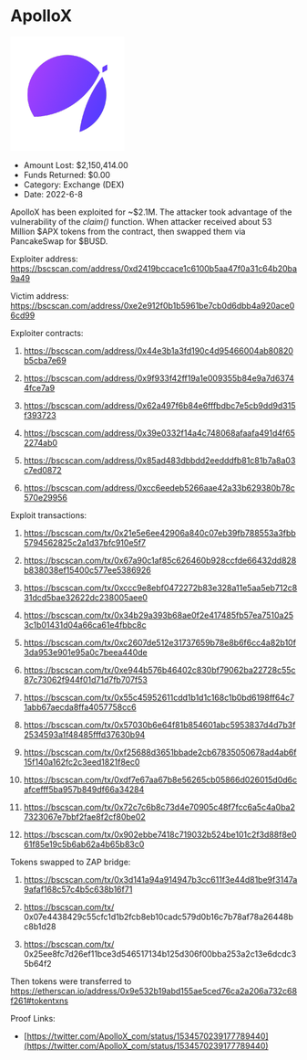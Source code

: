 # ApolloX
![ApolloX](/rektimages/ApolloX.png)
- Amount Lost: $2,150,414.00
- Funds Returned: $0.00
- Category: Exchange (DEX)
- Date: 2022-6-8

ApolloX has been exploited for ~$2.1M. The attacker took advantage of the vulnerability of the _claim()_ function. When attacker received about 53 Million $APX tokens from the contract, then swapped them via PancakeSwap for $BUSD.

  


Exploiter address: https://bscscan.com/address/0xd2419bccace1c6100b5aa47f0a31c64b20ba9a49

  


Victim address: https://bscscan.com/address/0xe2e912f0b1b5961be7cb0d6dbb4a920ace06cd99

  


Exploiter contracts:

1) https://bscscan.com/address/0x44e3b1a3fd190c4d95466004ab80820b5cba7e69

2) https://bscscan.com/address/0x9f933f42ff19a1e009355b84e9a7d63744fce7a9

3) https://bscscan.com/address/0x62a497f6b84e6fffbdbc7e5cb9dd9d315f393723

4) https://bscscan.com/address/0x39e0332f14a4c748068afaafa491d4f652274ab0

5) https://bscscan.com/address/0x85ad483dbbdd2eedddfb81c81b7a8a03c7ed0872

6) https://bscscan.com/address/0xcc6eedeb5266aae42a33b629380b78c570e29956

  


Exploit transactions:

1) https://bscscan.com/tx/0x21e5e6ee42906a840c07eb39fb788553a3fbb5794562825c2a1d37bfc910e5f7

2) https://bscscan.com/tx/0x67a90c1af85c626460b928ccfde66432dd828b838038ef15400c577ee5386926

3) https://bscscan.com/tx/0xccc9e8ebf0472272b83e328a11e5aa5eb712c831dcd5bae32622dc238005aee0

4) https://bscscan.com/tx/0x34b29a393b68ae0f2e417485fb57ea7510a253c1b01431d04a66ca61e4fbbc8c

  


  


1) https://bscscan.com/tx/0xc2607de512e31737659b78e8b6f6cc4a82b10f3da953e901e95a0c7beea440de

2) https://bscscan.com/tx/0xe944b576b46402c830bf79062ba22728c55c87c73062f944f01d71d7fb707f53

3) https://bscscan.com/tx/0x55c45952611cdd1b1d1c168c1b0bd6198ff64c71abb67aecda8ffa4057758cc6

4) https://bscscan.com/tx/0x57030b6e64f81b854601abc5953837d4d7b3f2534593a1f48485fffd37630b94

5) https://bscscan.com/tx/0xf25688d3651bbade2cb67835050678ad4ab6f15f140a162fc2c3eed1821f8ec0

6) https://bscscan.com/tx/0xdf7e67aa67b8e56265cb05866d026015d0d6cafcefff5ba957b849df66a34284

7) https://bscscan.com/tx/0x72c7c6b8c73d4e70905c48f7fcc6a5c4a0ba27323067e7bbf2fae8f2cf80be02

8) https://bscscan.com/tx/0x902ebbe7418c719032b524be101c2f3d88f8e061f85e19c5b6ab62a4b65b83c0

  


Tokens swapped to ZAP bridge:

1) https://bscscan.com/tx/0x3d141a94a914947b3cc611f3e44d81be9f3147a9afaf168c57c4b5c638b16f71

2) https://bscscan.com/tx/ 0x07e4438429c55cfc1d1b2fcb8eb10cadc579d0b16c7b78af78a26448bc8b1d28

3) https://bscscan.com/tx/ 0x25ee8fc7d26ef11bce3d546517134b125d306f00bba253a2c13e6dcdc35b64f2[](https://bscscan.com/tx/0x25ee8fc7d26ef11bce3d546517134b125d306f00bba253a2c13e6dcdc35b64f2)

  


Then tokens were transferred to https://etherscan.io/address/0x9e532b19abd155ae5ced76ca2a206a732c68f261#tokentxns


Proof Links:
- [https://twitter.com/ApolloX_com/status/1534570239177789440](https://twitter.com/ApolloX_com/status/1534570239177789440)


